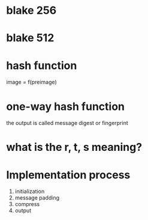# blake 256

# blake 512

# hash function 
image = f(preimage)

# one-way hash function
the output is called message digest or fingerprint

# what is the r, t, s meaning?

# Implementation process
1. initialization
2. message padding
3. compress 
4. output
